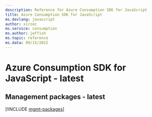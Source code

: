 ```yaml
---
description: Reference for Azure Consumption SDK for JavaScript
title: Azure Consumption SDK for JavaScript
ms.devlang: javascript
author: xirzec
ms.service: consumption
ms.author: jeffish
ms.topic: reference
ms.data: 09/15/2022
---
```

# Azure Consumption SDK for JavaScript - latest

## Management packages - latest
[!INCLUDE [mgmt-packages](consumption-mgmt-index.md)]